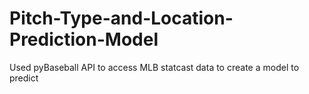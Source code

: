 # Pitch-Type-and-Location-Prediction-Model
Used pyBaseball API to access MLB statcast data to create a model to predict 
